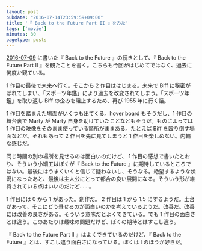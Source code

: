 ```yaml
---
layout: post
pubdate: "2016-07-14T23:59:59+09:00"
title: '『 Back to the Future Part II 』をみた'
tags: ['movie']
minutes: 30
pagetype: posts
---
```

[2016-07-09][] に書いた『 Back to the Future 』の続きとして、『 Back to the Future Part II 』を観たことを書く。こちらも今回がはじめてではなく、過去に何度か観ている。

1 作目の最後で未来へ行く。そこから 2 作目ははじまる。未来で Biff に秘密がばれてしまい、「スポーツ年鑑」により過去を改変されてしまう。「スポーツ年鑑」を取り返し Biff の企みを阻止するため、再び 1955 年に行く話。

 1 作目を踏まえた場面がいくつも出てくる。hover board もそうだし、1 作目の舞台裏で Marty が Marty 自身を助けていたことなどもそうだ。ものによっては 1 作目の映像をそのまま使っている箇所がままある。たとえば Biff を殴り倒す場面などだ。それもあって 2 作目を先に見てしまうと 1 作目を楽しめない。内輪な感じだ。

同じ時間の別の場所を見せるのは面白いのだけど、 1 作目の感想で書いたとおり、そういう小細工はぼくが『 Back to the Future 』に期待しているところではない。最後にはうまくいくと信じて疑わないし、そうなる。絶望するような状況になったあと、最後は主人公にとって都合の良い展開になる。そういう形が維持されている点はいいのだけど……。

1 作目には 0 から 1 があった。創作だ。 2 作目は 1 から 1.5 にするようだ。土台があって、そこにどう乗せるのが面白いのかを考えているようだ。改善だ。改善には改善の良さがある。そういう意味だとよくできている。でも 1 作目の面白さとは違う。このあたりは趣味の問題だけど、ぼくの期待とはすこし違う。

『 Back to the Future Part II 』はよくできているのだけど、『 Back to the Future 』とは、すこし違う面白さになっている。ぼくは I のほうが好きだ。

[2016-07-09]: http://blog.bouzuya.net/2016/07/09/
